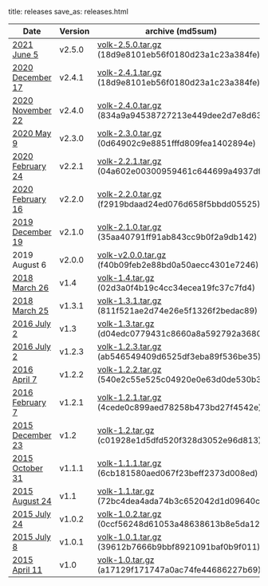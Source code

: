 title: releases
save_as: releases.html

| Date                                             | Version | archive (md5sum)                                                                          | detached signatures                                          |
|--------------------------------------------------|---------|-------------------------------------------------------------------------------------------|--------------------------------------------------------------|
| [2021 June 5](../release-v250.html)         | v2.5.0  | [volk-2.5.0.tar.gz](../releases/volk-2.5.0.tar.gz) \(18d9e8101eb56f0180d23a1c23a384fe\)   | [2.5.0.sha256.sig](../releases/2.5.0.sha256.sig)/[volk-2.5.0.tar.gz.asc](../releases/volk-2.5.0.tar.gz.asc)
| [2020 December 17](../release-v241.html)         | v2.4.1  | [volk-2.4.1.tar.gz](../releases/volk-2.4.1.tar.gz) \(18d9e8101eb56f0180d23a1c23a384fe\)   | [2.4.1.sha256.sig](../releases/2.4.1.sha256.sig)/[volk-2.4.1.tar.gz.asc](../releases/volk-2.4.1.tar.gz.asc)
| [2020 November 22](../release-v240.html)         | v2.4.0  | [volk-2.4.0.tar.gz](../releases/volk-2.4.0.tar.gz) \(834a9a94538727213e449dee2d7e8d63\)   | [2.4.0.sha256.sig](../releases/2.4.0.sha256.sig)
| [2020 May 9](../release-v230.html)               | v2.3.0  | [volk-2.3.0.tar.gz](../releases/volk-2.3.0.tar.gz) \(0d64902c9e8851fffd809fea1402894e\)   | [2.3.0.sha256.sig](../releases/2.3.0.sha256.sig)       
| [2020 February 24](../release-v221.html)         | v2.2.1  | [volk-2.2.1.tar.gz](../releases/volk-2.2.1.tar.gz) \(04a602e00300959461c644699a4937df\)   | [2.2.1.sha256.sig](../releases/2.2.1.sha256.sig)       
| [2020 February 16](../release-v220.html)         | v2.2.0  | [volk-2.2.0.tar.gz](../releases/volk-2.2.0.tar.gz) \(f2919bdaad24ed076d658f5bbdd05525\)   | [2.2.0.sha256.sig](../releases/2.2.0.sha256.sig)             |
| [2019 December 19](../release-v210.html)         | v2.1.0  | [volk-2.1.0.tar.gz](../releases/volk-2.1.0.tar.gz) \(35aa40791ff91ab843cc9b0f2a9db142\)   |                                                              |
| 2019 August 6                                    | v2.0.0  | [volk-v2.0.0.tar.gz](../releases/volk-v2.0.0.tar.gz) \(f40b09feb2e88bd0a50aecc4301e7246\) | [volk-v2.0.0.tar.gz.asc](../releases/volk-v2.0.0.tar.gz.asc) |
| [2018 March 26](../release-v14.html)             | v1.4    | [volk-1.4.tar.gz](../releases/volk-1.4.tar.gz) \(02d3a0f4b19c4cc34ecea19fc37c7fd4\)       | [volk-1.4.tar.gz.asc](../releases/volk-1.3.tar.gz.asc)       |
| [2018 March 25](../release-v131.html)            | v1.3.1  | [volk-1.3.1.tar.gz](../releases/volk-1.3.1.tar.gz) \(811f521ae2d74e26e5f1326f2bedac89\)   | [volk-1.3.1.tar.gz.asc](../releases/volk-1.3.tar.gz.asc)     |
| [2016 July 2](../release-v13.html)               | v1.3    | [volk-1.3.tar.gz](../releases/volk-1.3.tar.gz) \(d04edc0779431c8660a8a592792a3680\)       | [volk-1.3.tar.gz.asc](../releases/volk-1.3.tar.gz.asc)       |
| [2016 July 2](../release-v123.html)              | v1.2.3  | [volk-1.2.3.tar.gz](../releases/volk-1.2.2.tar.gz) \(ab546549409d6525df3eba89f536be35\)   | [volk-1.2.3.tar.gz.asc](../releases/volk-1.2.2.tar.gz.asc)   |
| [2016 April 7](../release-v122.html)             | v1.2.2  | [volk-1.2.2.tar.gz](../releases/volk-1.2.2.tar.gz) \(540e2c55e525c04920e0e63d0de530b3\)   |                                                              |
| [2016 February 7](../release-v121.html)          | v1.2.1  | [volk-1.2.1.tar.gz](../releases/volk-1.2.1.tar.gz) \(4cede0c899aed78258b473bd27f4542e\)   |                                                              |
| [2015 December 23](../release-v12.html)          | v1.2    | [volk-1.2.tar.gz](../releases/volk-1.2.tar.gz) \(c01928e1d5dfd520f328d3052e96d813\)       |                                                              |
| [2015 October 31](../release-v111.html)          | v1.1.1  | [volk-1.1.1.tar.gz](../releases/volk-1.1.1.tar.gz) \(6cb181580aed067f23beff2373d008ed\)   |                                                              |
| [2015 August 24](../release-v11.html)            | v1.1    | [volk-1.1.tar.gz](../releases/volk-1.1.tar.gz) \(72bc4dea4ada74b3c652042d1d09640c\)       |                                                              |
| [2015 July 24](../maintenance-release-v102.html) | v1.0.2  | [volk-1.0.2.tar.gz](../releases/volk-1.0.2.tar.gz) \(0ccf56248d61053a48638613b8e5da12\)   |                                                              |
| [2015 July 8](../maintenance-release-v101.html)  | v1.0.1  | [volk-1.0.1.tar.gz](../releases/volk-1.0.1.tar.gz) \(39612b7666b9bbf8921091baf0b9f011\)   |                                                              |
| [2015 April 11](../initial-release.html)         | v1.0    | [volk-1.0.tar.gz](../releases/volk-1.0.tar.gz) \(a17129f171747a0ac74fe44686227b69\)       |                                                              |
